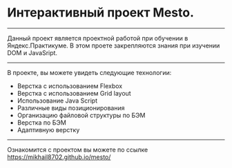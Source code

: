 # Интерактивный проект Mesto.
***
Данный проект является проектной работой при обучении в Яндекс.Практикуме. В этом проете закрепляются знания при изучении DOM и JavaSript.
***
В проекте, вы можете увидеть следующие технологии:

  - Верстка с использованием Flexbox
  - Верстка с использованием Grid layout
  - Использование Java Script
  - Различные виды позиционирования
  - Организацию файловой структуры по БЭМ
  - Верстка по БЭМ
  - Адаптивную верстку
 ***
Ознакомится с проектом  вы можете по ссылке https://mikhail8702.github.io/mesto/

